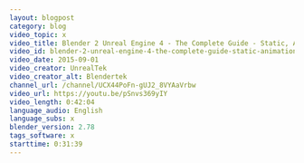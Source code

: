 ```yaml
---
layout: blogpost
category: blog
video_topic: x
video_title: Blender 2 Unreal Engine 4 - The Complete Guide - Static, Animations, Skeletal Rigged, & Much More
video_id: blender-2-unreal-engine-4-the-complete-guide-static-animations-skeletal-rigged-and-much-more
video_date: 2015-09-01
video_creator: UnrealTek
video_creator_alt: Blendertek
channel_url: /channel/UCX44PoFn-gUJ2_8VYAaVrbw
video_url: https://youtu.be/pSnvs369yIY
video_length: 0:42:04
language_audio: English
language_subs: x
blender_version: 2.78
tags_software: x
starttime: 0:31:39
---
```

